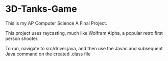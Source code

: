 # 3D-Tanks-Game

This is my AP Computer Science A Final Project.

This project uses raycasting, much like Wolfram Alpha, a popular retro first person shooter.

To run, navigate to src/driver.java, and then use the Javac and subsequent Java command on the created .class file

